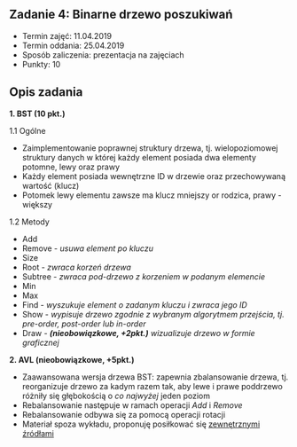 ## Zadanie 4: Binarne drzewo poszukiwań

* Termin zajęć: 11.04.2019
* Termin oddania: 25.04.2019
* Sposób zaliczenia: prezentacja na zajęciach
* Punkty: 10

## Opis zadania

**1. BST (10 pkt.)**

  1.1 Ogólne
  * Zaimplementowanie poprawnej struktury drzewa, tj. wielopoziomowej struktury danych w której każdy element posiada dwa elementy potomne, lewy oraz prawy
  * Każdy element posiada wewnętrzne ID w drzewie oraz przechowywaną wartość (klucz)
  * Potomek lewy elementu zawsze ma klucz mniejszy or rodzica, prawy - większy
  
  1.2 Metody
  * Add
  * Remove - *usuwa element po kluczu*
  * Size
  * Root - *zwraca korzeń drzewa*
  * Subtree - *zwraca pod-drzewo z korzeniem w podanym elemencie*
  * Min
  * Max
  * Find - *wyszukuje element o zadanym kluczu i zwraca jego ID*
  * Show - *wypisuje drzewo zgodnie z wybranym algorytmem przejścia, tj. pre-order, post-order lub in-order*
  * Draw - ***(nieobowiązkowe, +2pkt.)** wizualizuje drzewo w formie graficznej*
  
**2. AVL (nieobowiązkowe, +5pkt.)**

  * Zaawansowana wersja drzewa BST: zapewnia zbalansowanie drzewa, tj. reorganizuje drzewo za kadym razem tak, aby lewe i prawe poddrzewo różniły się głębokością o *co najwyżej* jeden poziom
  * Rebalansowanie następuje w ramach operacji *Add* i *Remove*
  * Rebalansowanie odbywa się za pomocą operacji rotacji
  * Materiał spoza wykładu, proponuję posiłkować się [zewnętrznymi źródłami](https://www.tutorialspoint.com/data_structures_algorithms/avl_tree_algorithm.htm)
